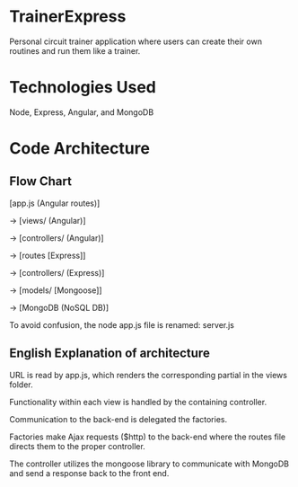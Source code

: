 TrainerExpress
==============

Personal circuit trainer application where users can create their own routines and run them like a trainer.

Technologies Used
=================
Node, Express, Angular, and MongoDB


Code Architecture
=================

Flow Chart
----------

[app.js (Angular routes)]

-> [views/ (Angular)] 

-> [controllers/ (Angular)]

-> [routes [Express]] 

-> [controllers/ (Express)] 

-> [models/ [Mongoose]] 

-> [MongoDB (NoSQL DB)]

To avoid confusion, the node app.js file is renamed: server.js



English Explanation of architecture
-----------------------------------

URL is read by app.js, which renders the corresponding partial in the views folder.

Functionality within each view is handled by the containing controller. 

Communication to the back-end is delegated the factories.

Factories make Ajax requests ($http) to the back-end where the routes file directs them to the proper controller.

The controller utilizes the mongoose library to communicate with MongoDB and send a response back to the front end.
